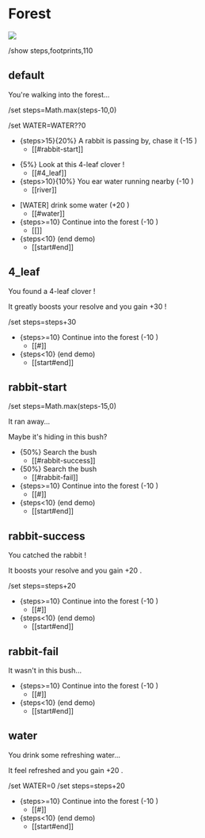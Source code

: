 <!-- see files in this order: start/forest/river -->
# Forest

![](https://images.unsplash.com/photo-1448375240586-882707db888b?w=640)

<!-- /show command set tracked values (see z-hero-quest "variables" format) in this scene/subscene (here all subscenes as it is before first subscene key) -->
/show steps,footprints,110
<!-- /global command set tracked values accross ALL SCENES -->

## default

You're walking into the forest...

<!-- /set command update variable (see z-hero-quest "changes" format) -->
/set steps=Math.max(steps-10,0)
<!-- you can make sure variables are defined like this -->
/set WATER=WATER??0

<!-- conditions can be set with {} and javascript syntax -->
* {steps>15}{20%} <i icon=rabbit></i> A rabbit is passing by, chase it (-15 <i icon=footprints></i>)
  * [[#rabbit-start]]
<!-- percent conditions will be set globally (ex: 5% and 10% in two lines will never be together) -->
* {5%} <i icon=clover></i> Look at this 4-leaf clover !
  * [[#4_leaf]] <!-- default to current scene to search subscene -->
* {steps>10}{10%} <i icon=ear></i> You ear water running nearby (-10 <i icon=footprints></i>)
  * [[river]]
<!-- shown conditions can be set with [] and javascript syntax, when not fulfilled they will be disabled -->
* <i icon=milk></i> [WATER] drink some water (+20 <i icon=footprints></i>)
  * [[#water]]
* {steps>=10} Continue into the forest (-10 <i icon=footprints></i>)
  * [[]] <!-- redirects to this subscene -->
* {steps<10} (end demo)
  * [[start#end]]

## 4_leaf

You found a 4-leaf clover !

It greatly boosts your resolve and you gain +30 <i icon=footprints></i> !

/set steps=steps+30

* {steps>=10} Continue into the forest (-10 <i icon=footprints></i>)
  * [[#]] <!-- '#' redirect to first subscene of scene -->
* {steps<10} (end demo)
  * [[start#end]]

## rabbit-start

<!-- commands can be set anywhere -->
/set steps=Math.max(steps-15,0)

It ran away...

Maybe it's hiding in this bush?

* {50%} <i icon=hand></i> Search the bush
  * [[#rabbit-success]]
* {50%} <i icon=hand></i> Search the bush
  * [[#rabbit-fail]]
* {steps>=10} Continue into the forest (-10 <i icon=footprints></i>)
  * [[#]]
* {steps<10} (end demo)
  * [[start#end]]

## rabbit-success

You catched the rabbit !

It boosts your resolve and you gain +20 <i icon=footprints></i>.

/set steps=steps+20

* {steps>=10} Continue into the forest (-10 <i icon=footprints></i>)
  * [[#]]
* {steps<10} (end demo)
  * [[start#end]]

## rabbit-fail

It wasn't in this bush...

* {steps>=10} Continue into the forest (-10 <i icon=footprints></i>)
  * [[#]]
* {steps<10} (end demo)
  * [[start#end]]

## water

You drink some refreshing water...

It feel refreshed and you gain +20 <i icon=footprints></i>.

/set WATER=0
/set steps=steps+20

* {steps>=10} Continue into the forest (-10 <i icon=footprints></i>)
  * [[#]]
* {steps<10} (end demo)
  * [[start#end]]
